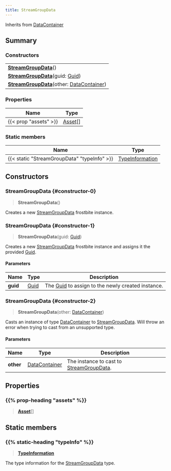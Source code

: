 ```yaml
---
title: StreamGroupData
---
```


Inherits from [DataContainer](/vext/ref/shared/type/datacontainer)

## Summary

### Constructors

|  |
| --- |
| **[StreamGroupData](#constructor-0)**() |
| **[StreamGroupData](#constructor-1)**(guid: [Guid](/vext/ref/shared/type/guid)) |
| **[StreamGroupData](#constructor-2)**(other: [DataContainer](/vext/ref/shared/type/datacontainer)) |

### Properties

| Name | Type |
| ---- | ---- |
| {{< prop "assets" >}} | [Asset](/vext/ref/fb/asset)[] |

### Static members

| Name | Type |
| ---- | ---- |
| {{< static "StreamGroupData" "typeInfo" >}} | [TypeInformation](/vext/ref/shared/type/typeinformation) |

## Constructors

### StreamGroupData {#constructor-0}

> **StreamGroupData**()

Creates a new [StreamGroupData](/vext/ref/fb/streamgroupdata) frostbite instance.

### StreamGroupData {#constructor-1}

> **StreamGroupData**(guid: [Guid](/vext/ref/shared/type/guid))

Creates a new [StreamGroupData](/vext/ref/fb/streamgroupdata) frostbite instance and assigns it the provided [Guid](/vext/ref/shared/type/guid).

#### Parameters

| Name | Type | Description |
| ---- | ---- | ----------- |
| **guid** | [Guid](/vext/ref/shared/type/guid) | The [Guid](/vext/ref/shared/type/guid) to assign to the newly created instance. |

### StreamGroupData {#constructor-2}

> **StreamGroupData**(other: [DataContainer](/vext/ref/shared/type/datacontainer))

Casts an instance of type [DataContainer](/vext/ref/shared/type/datacontainer) to [StreamGroupData](/vext/ref/fb/streamgroupdata). Will throw an error when trying to cast from an unsupported type.

#### Parameters

| Name | Type | Description |
| ---- | ---- | ----------- |
| **other** | [DataContainer](/vext/ref/shared/type/datacontainer) | The instance to cast to [StreamGroupData](/vext/ref/fb/streamgroupdata). |

## Properties

### {{% prop-heading "assets" %}}

> **[Asset](/vext/ref/fb/asset)**[]

## Static members

### {{% static-heading "typeInfo" %}}

> **[TypeInformation](/vext/ref/shared/type/typeinformation)**

The type information for the [StreamGroupData](/vext/ref/fb/streamgroupdata) type.

